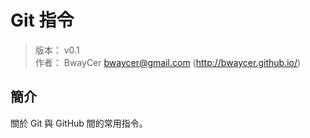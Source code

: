 Git 指令
=======


> 版本： v0.1<br />
> 作者： BwayCer <bwaycer@gmail.com> (http://bwaycer.github.io/)



## 簡介


關於 Git 與 GitHub 間的常用指令。


